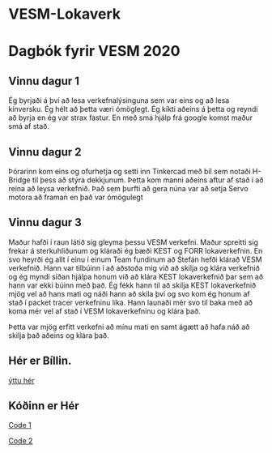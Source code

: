 # VESM-Lokaverk
# Dagbók fyrir VESM 2020

## Vinnu dagur 1

Ég byrjaði á því að lesa verkefnalýsinguna sem var eins og að lesa kínversku. Ég hélt að þetta væri ómöglegt. Ég kíkti aðeins á þetta og reyndi að byrja en ég var strax fastur. En með smá hjálp frá google komst maður smá af stað.

## Vinnu dagur 2

Þórarinn kom eins og ofurhetja og setti inn Tinkercad með bíl sem notaði H-Bridge til þess að stýra dekkjunum. Þetta kom manni aðeins aftur af stað í að reina að leysa verkefnið. Það sem þurfti að gera núna var að setja Servo motora að framan en það var ómögulegt

## Vinnu dagur 3

Maður hafði í raun látið sig gleyma þessu VESM verkefni. Maður spreitti sig frekar á sterkuhliðunum og kláraði ég bæði KEST og FORR lokaverkefnin. En svo heyrði ég allt í einu í einum Team fundinum að Stefán hefði klárað VESM verkefnið. Hann var tilbúinn í að aðstoða mig við að skilja og klára verkefnið og ég myndi síðan hjálpa honum við að klára KEST lokaverkefnið þar sem að hann var ekki búinn með það. Ég fékk hann til að skilja KEST lokaverkefnið mjög vel að hans mati og náði hann að skila því og svo kom ég honum af stað í packet tracer verkefninu líka. Hann launaði mér svo til baka með að koma mér vel af stað í VESM lokaverkefninu og klára það. 

Þetta var mjög erfitt verkefni að mínu mati en samt ágætt að hafa náð að skilja það aðeins og klára það.

## Hér er Bíllin.

[ýttu hér](https://www.tinkercad.com/things/dzoDaGXM1PV)

## Kóðinn er Hér
[Code 1](https://github.com/einsiful/VESM-Lokaverk/blob/master/Code1.cc)

[Code 2](https://github.com/einsiful/VESM-Lokaverk/blob/master/Code2.cc)

